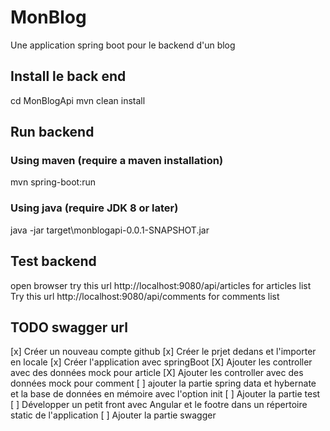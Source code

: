 # MonBlog
Une application spring boot pour le backend d'un blog

## Install le back end 
cd MonBlogApi
mvn clean install

## Run backend
### Using maven (require a maven installation)
mvn spring-boot:run
### Using java (require JDK 8 or later)
java -jar target\monblogapi-0.0.1-SNAPSHOT.jar

## Test backend
open browser
try this url http://localhost:9080/api/articles for articles list
Try this url http://localhost:9080/api/comments for comments list

## TODO swagger url


[x] Créer un nouveau compte github
[x] Créer le prjet dedans et l'importer en locale
[x] Créer l'application avec springBoot
[X] Ajouter les controller avec des données mock pour article
[X] Ajouter les controller avec des données mock pour comment
[ ] ajouter la partie spring data et hybernate et la base de données en mémoire avec l'option init 
[ ] Ajouter la partie test
[ ] Développer un petit front avec Angular et le footre dans un répertoire static de l'application
[ ] Ajouter la partie swagger 